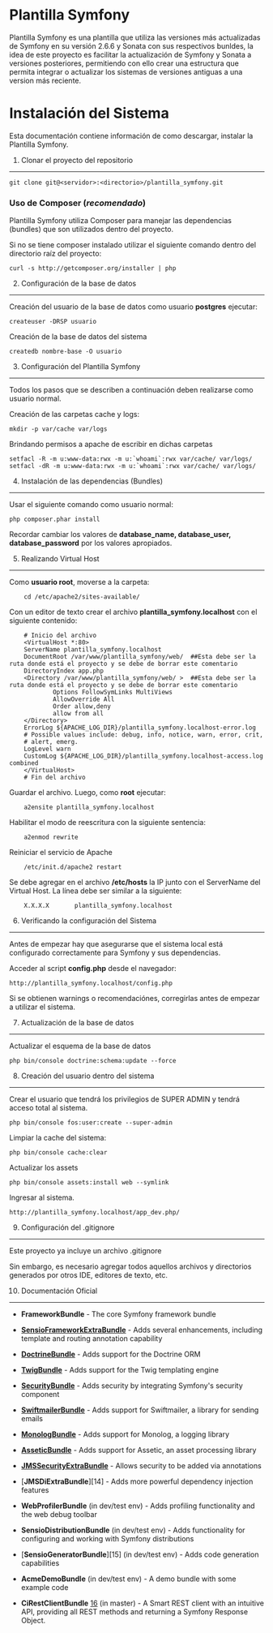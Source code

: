 Plantilla Symfony
========================
Plantilla Symfony es una plantilla que utiliza las versiones más actualizadas de Symfony en su versión
2.6.6 y Sonata con sus respectivos bunldes, la idea de este proyecto es facilitar la
actualización de Symfony y Sonata a versiones posteriores, permitiendo con ello crear
una estructura que permita integrar o actualizar los sistemas de versiones antiguas
a una version más reciente.

Instalación del Sistema
========================

Esta documentación contiene información de como descargar, instalar la Plantilla Symfony.

1) Clonar el proyecto del repositorio
--------------------------------------

    git clone git@<servidor>:<directorio>/plantilla_symfony.git

### Uso de Composer (*recomendado*)

Plantilla Symfony utiliza Composer para manejar las dependencias (bundles) que son utilizados dentro del proyecto.

Si no se tiene composer instalado utilizar el siguiente comando dentro del directorio raíz del proyecto:

    curl -s http://getcomposer.org/installer | php

2) Configuración de la base de datos
-------------------------------------
Creación del usuario de la base de datos como usuario **postgres** ejecutar:

    createuser -DRSP usuario

Creación de la base de datos del sistema

    createdb nombre-base -O usuario

3) Configuración del Plantilla Symfony
-------------------------------
Todos los pasos que se describen a continuación deben realizarse como usuario normal.

Creación de las carpetas cache y logs:

    mkdir -p var/cache var/logs

Brindando permisos a apache de escribir en dichas carpetas

    setfacl -R -m u:www-data:rwx -m u:`whoami`:rwx var/cache/ var/logs/
    setfacl -dR -m u:www-data:rwx -m u:`whoami`:rwx var/cache/ var/logs/


4) Instalación de las dependencias (Bundles)
--------------------------------------------

Usar el siguiente comando como usuario normal:

    php composer.phar install

Recordar cambiar los valores de **database_name, database_user, database_password** por los valores apropiados.

5) Realizando Virtual Host
--------------------------------------------
Como **usuario root**, moverse a la carpeta:

        cd /etc/apache2/sites-available/

Con un editor de texto crear el archivo **plantilla_symfony.localhost** con el siguiente contenido:

        # Inicio del archivo
        <VirtualHost *:80>
        ServerName plantilla_symfony.localhost
        DocumentRoot /var/www/plantilla_symfony/web/  ##Esta debe ser la ruta donde está el proyecto y se debe de borrar este comentario
        DirectoryIndex app.php
        <Directory /var/www/plantilla_symfony/web/ >  ##Esta debe ser la ruta donde está el proyecto y se debe de borrar este comentario
                Options FollowSymLinks MultiViews
                AllowOverride All
                Order allow,deny
                allow from all
        </Directory>
        ErrorLog ${APACHE_LOG_DIR}/plantilla_symfony.localhost-error.log
        # Possible values include: debug, info, notice, warn, error, crit,
        # alert, emerg.
        LogLevel warn
        CustomLog ${APACHE_LOG_DIR}/plantilla_symfony.localhost-access.log combined
        </VirtualHost>
        # Fin del archivo

Guardar el archivo. Luego, como **root** ejecutar:

        a2ensite plantilla_symfony.localhost

Habilitar el modo de reescritura con la siguiente sentencia:

        a2enmod rewrite

Reiniciar el servicio de Apache

        /etc/init.d/apache2 restart

Se debe agregar en el archivo **/etc/hosts** la IP junto con el ServerName
del Virtual Host. La línea debe ser similar a la siguiente:

        X.X.X.X       plantilla_symfony.localhost


6) Verificando la configuración del Sistema
--------------------------------------------

Antes de empezar hay que asegurarse que el sistema local está configurado correctamente para Symfony y sus dependencias.

Acceder al script **config.php** desde el navegador:

    http://plantilla_symfony.localhost/config.php

Si se obtienen warnings o recomendaciónes, corregirlas antes de empezar a utilizar el sistema.

7) Actualización de la base de datos
--------------------------------------------
Actualizar el esquema de la base de datos

    php bin/console doctrine:schema:update --force

8) Creación del usuario dentro del sistema
--------------------------------------------
Crear el usuario que tendrá los privilegios de SUPER ADMIN y tendrá acceso total al sistema.

    php bin/console fos:user:create --super-admin

Limpiar la cache del sistema:

    php bin/console cache:clear

Actualizar los assets

    php bin/console assets:install web --symlink

Ingresar al sistema.

    http://plantilla_symfony.localhost/app_dev.php/

9) Configuración del .gitignore
-------------------------------
Este proyecto ya incluye un archivo .gitignore

Sin embargo, es necesario agregar todos aquellos archivos y directorios generados por otros IDE,
editores de texto, etc.


10) Documentación Oficial
-------------------------------

  * **FrameworkBundle** - The core Symfony framework bundle

  * [**SensioFrameworkExtraBundle**][6] - Adds several enhancements, including
    template and routing annotation capability

  * [**DoctrineBundle**][7] - Adds support for the Doctrine ORM

  * [**TwigBundle**][8] - Adds support for the Twig templating engine

  * [**SecurityBundle**][9] - Adds security by integrating Symfony's security
    component

  * [**SwiftmailerBundle**][10] - Adds support for Swiftmailer, a library for
    sending emails

  * [**MonologBundle**][11] - Adds support for Monolog, a logging library

  * [**AsseticBundle**][12] - Adds support for Assetic, an asset processing
    library

  * [**JMSSecurityExtraBundle**][13] - Allows security to be added via
    annotations

  * [**JMSDiExtraBundle**][14] - Adds more powerful dependency injection
    features

  * **WebProfilerBundle** (in dev/test env) - Adds profiling functionality and
    the web debug toolbar

  * **SensioDistributionBundle** (in dev/test env) - Adds functionality for
    configuring and working with Symfony distributions

  * [**SensioGeneratorBundle**][15] (in dev/test env) - Adds code generation
    capabilities

  * **AcmeDemoBundle** (in dev/test env) - A demo bundle with some example
    code

  * **CiRestClientBundle** [16] (in master) - A Smart REST client with an intuitive API, providing all REST methods and returning a Symfony Response Object.

[1]:  http://symfony.com/doc/current/book/installation.html
[2]:  http://getcomposer.org/
[3]:  http://symfony.com/download
[4]:  http://symfony.com/doc/current/quick_tour/the_big_picture.html
[5]:  http://symfony.com/doc/current/index.html
[6]:  http://symfony.com/doc/current/bundles/SensioFrameworkExtraBundle/index.html
[7]:  http://symfony.com/doc/current/book/doctrine.html
[8]:  http://symfony.com/doc/current/book/templating.html
[9]:  http://symfony.com/doc/current/book/security.html
[10]: http://symfony.com/doc/current/cookbook/email.html
[11]: http://symfony.com/doc/current/cookbook/logging/monolog.html
[12]: http://symfony.com/doc/current/cookbook/assetic/asset_management.html
[13]: http://symfony.com/doc/current/bundles/SensioGeneratorBundle/index.html
[16]: https://github.com/CircleOfNice/CiRestClientBundle
